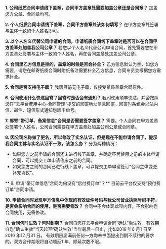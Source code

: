 **1. 公司纸质合同申请线下盖章，合同甲方盖章处需要加盖公章还是合同章？**
加盖您方公章、合同章均可。

**2. 个人纸质合同申请线下盖章，合同甲方盖章处该如何填写？**
在甲方盖章处签署与主体一致的个人姓名即可。

**3. 以个人名义代替公司申请的合同，申请纸质合同线下盖章时是否可以在合同甲方盖章处加盖我公司公章？**
若您以个人名义代替公司申请合同，首先需要您在甲方盖章处签署与主体一致的个人姓名，再在合同盖章处加盖公司公章。

**4. 合同里乙方信息是空的，盖章的时候是否会补全？**
乙方信息默认为空，如您方需要，请您在邮寄纸质合同时附纸备注需要补全乙方信息，合同专员会根据您方需求补全。

**5. 合同是否支持电子章？**
我司目前无电子章，仅接受纸质盖章合同原件。

**6. 合同使用什么快递回寄？回寄时是否会有通知？**
我司使用顺丰快递，并会按照您在“云平台费用中心-合同管理”提交的回寄地址信息回寄。回寄时系统会以站内信、邮件、短信形式通知您顺丰单号。

**7. 邮寄“带订单、备案信息”合同是否需要签字盖章？**
需要。个人合同在甲方盖章处签署个人姓名，公司合同需要在甲方盖章处加盖公司公章或合同章。

**8. 因公司名称做了更名，所以修改了实名认证，但是现在不能申请合同了，提示我合同主体与实名认证不一致，该怎么办？**
分为两种情况：
- 如果您方之前申请的合同还未进行线下盖章，并确定不再使用之前的主体申请合同，可以提交工单申请作废之前的合同。
- 如果您方之前的合同已进行线下盖章，可以提交工单申请签订“合同主体变更补充协议”。

** 9. 申请“带订单信息”合同为何没有“后付费订单”？**
目前云平台仅支持“预付费订单”合同申请。

**10. 申请合同时发现甲方信息中体现的有效证件号码与我公司营业执照号码不符，是否会影响合同的使用，是否需要修改？**
合同中不会体现此项内容，不会影响您合同使用，无需修改。

**11. 合同何时生效？何时到期？**
合同自您在云平台申请合同“确认”后生效，有效期自您“确认生效”当天起至“确认生效”当年最后一日止，比如2016 年6 月1 日至2016 年12 月31 日。 有效期限届满前任何一方均未书面提出到期不续约的要求的，双方合作期限将自动顺延1 年，顺延次数不限。